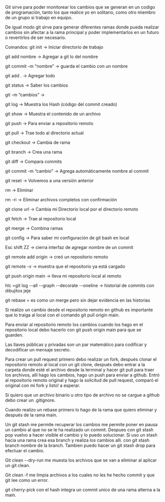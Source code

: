Git sirve para poder monitorear los cambios que se generan en un codigo de programación, tanto los que realice yo en solitario, como otro miembro de un grupo si trabajo en equipo.

De igual modo git sirve para generar diferentes ramas donde pueda realizar cambios sin afectar a la rama principal y poder implementarlos en un futuro o revertirlos de ser necesario.

Comandos:
git init → Iniciar directorio de trabajo

git add nombre → Agregar a git lo del nombre

git  commit -m “nombre” → guarda el cambio con un nombre

git add . → Agregar todo

git status → Saber los cambios

git -m “cambios” → 

git log → Muestra los Hash (código del commit creado) 

git show → Muestra el contenido de un archivo

git push → Para enviar a repositorio remoto

git pull → Trae todo al directorio actual

git checkout → Cambia de rama

git branch → Crea una rama

git diff → Compara commits

git commit -m “cambio” → Agrega automáticamente nombre al commit

git reset → Volvemos a una versión anterior

rm → Eliminar

rm -ri → Eliminar archivos completos con confirmación

git clone url → Cambia mi Directorio local por el directorio remoto

git fetch → Trae al repositorio local

git merge → Combina ramas

git config → Para saber mi configuración de git bash en local

Esc shift ZZ → cierra interfaz de agregar nombre de un commit

git remote add origin → creó un repositorio remoto

git remote -v → muestra que el repositorio ya está cargado

git push origin main → lleva mi repositorio local al remoto

hlc =git log --all --graph --decorate --oneline → historial de commits con dibujitos jeje

git rebase = es como un merge pero sin dejar evidencia en las historias

Si realizo un cambio desde el repositorio remoto en github es importante que lo traiga al local con el comando git pull origin main.

Para enviar al repositorio remoto los cambios cuando los hago en el repositorio local debo hacerlo con git push origin main para que se guarden.

Las llaves públicas y privadas son un par matemático para codificar y decodificar un mensaje secreto.

Para crear un pull request primero debo realizar un fork, después clonar el repositorio remoto al local con un git clone, después debo entrar a la carpeta donde esté el archivo desde la terminal y hacer git pull para traer los archivos, allí hago los cambios, hago un push para enviar a github. Entró al repositorio remoto original y hago la solicitud de pull request, comparó el original con mi fork y listo! a esperar.

Si quiero que un archivo binario u otro tipo de archivo no se cargue a github debo crear un .gitignore.

Cuando realizo un rebase primero lo hago de la rama que quiero eliminar y después de la rama main.

Un git stash me permite recuperar los cambios me permite poner en pausa un cambio al que no se le ha realizado un commit.
Despues con git stash pop vuelvo a hacer visible el cambio y lo puedo solucionar.
Si uso un stash hacia una rama crea esa branch y realiza los cambios alli. con git stash branch nombre de la branch.
Tambien puedo hacer un git stash drop para efectuar el cambio.

Git clean --dry-run me muesta los archivos que se van a eliminar al aplicar un git clean.

Git clean -f me limpia archivos a los cuales no les he hecho commit y que git lee como un error.

git cherry-pick con el hash integra un commit unico de una rama alterna a la main.